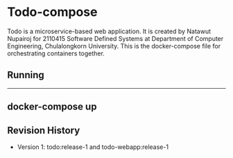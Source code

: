 # Todo-compose
Todo is a microservice-based web application.
It is created by Natawut Nupairoj for 2110415 Software Defined Systems
at Department of Computer Engineering, Chulalongkorn University.
This is the docker-compose file for orchestrating containers together.

## Running
---
docker-compose up
---

## Revision History
- Version 1: todo:release-1 and todo-webapp:release-1

